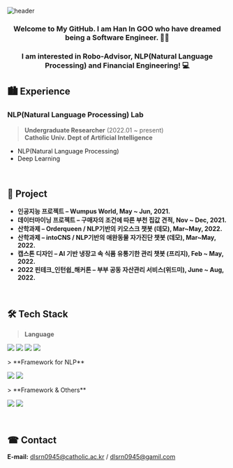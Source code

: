 ![header](https://capsule-render.vercel.app/api?type=waving&color=FF0000&height=300&section=header&text=Welcome+to+my+world!&fontSize=70)
<h3 align="center">Welcome to My GitHub. I am Han In GOO  who have dreamed being a Software Engineer. 👨‍💻</h3>
<h3 align="center">I am interested in Robo-Advisor, NLP(Natural Language Processing) and Financial Engineering! 💻 </h3>

## 🏙 Experience
### NLP(Natural Language Processing) Lab 
> **Undergraduate Researcher** (2022.01 ~ present)   
> **Catholic Univ. Dept of Artificial Intelligence**
- NLP(Natural Language Processing)
- Deep Learning
<br/>

## 📜 Project
- **인공지능 프로젝트 – Wumpus World, May ~ Jun, 2021.** 
- **데이터마이닝 프로젝트 – 구매자의 조건에 따른 부천 집값 견적, Nov ~ Dec, 2021.** 
- **산학과제 – Orderqueen / NLP기반의 키오스크 챗봇 (데모), Mar~May, 2022.** 
- **산학과제 – intoCNS / NLP기반의 애완동물 자가진단 챗봇 (데모), Mar~May, 2022.** 
- **캡스톤 디자인 – AI 기반 냉장고 속 식품 유통기한 관리 챗봇 (프리지), Feb ~ May, 2022.**  
- **2022 핀테크_인턴쉽_해커톤 – 부부 공동 자산관리 서비스(위드미), June ~ Aug, 2022.**  
<br/>

## 🛠 Tech Stack
> **Language**
<p>
<img src="https://img.shields.io/badge/C-A8B9CC?style=flat-square&logo=C&logoColor=white" />
<img src="https://img.shields.io/badge/C++-00599c?style=flat-square&logo=c%2B%2B&&logoColor=white" />
<img src="https://img.shields.io/badge/Java-007396?style=flat-square&logo=java&logoColor=white" />
<img src="https://img.shields.io/badge/Python-3776AB?style=flat-square&logo=python&logoColor=white" />
</p>
> **Framework for NLP**
<p>
<img src="https://img.shields.io/badge/Dialogflow-FF9800?style=flat-square&logo=Dialogflow&logoColor=white" />
<img src="https://img.shields.io/badge/PyTorch-FF3621?style=flat-square&logo=pytorch&logoColor=white" />
</p>
> **Framework & Others**
<p>
<img src="https://img.shields.io/badge/Flask-000000?style=flat-square&logo=Flask&logoColor=white" />
<img src="https://img.shields.io/badge/ngrok-1F1E37?style=flat-square&logo=ngrok&logoColor=white" />
</p>
<br/>

## ☎ Contact
**E-mail:** dlsrn0945@catholic.ac.kr / dlsrn0945@gamil.com
</p>
